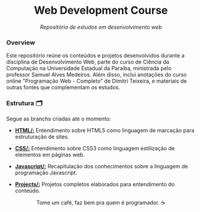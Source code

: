 <h1 align="center">
    <a>Web Development Course</a>
</h1>
<p align="center">  <i>Repositório de estudos em <n>desenvolvimento web</n></i></p>


### Overview 


Este repositório reúne os conteúdos e projetos desenvolvidos durante a disciplina de Desenvolvimento Web, parte do curso de Ciência da Computação na Universidade Estadual da Paraíba, ministrada pelo professor Samuel Alves Medeiros. Além disso, inclui anotações do curso online "Programação Web - Completo" de Dimitri Teixeira, e materiais de outras fontes que complementam os estudos.

### Estrutura 🗂️

Segue as branchs criadas até o momento:

- [__HTML/:__](https://github.com/annielymariah/web_course/tree/html) Entendimento sobre HTML5 como linguagem de marcação para estruturação de sites.

- [__CSS/:__](https://github.com/annielymariah/web_course/tree/css) Entendimento sobre CSS3 como linguagem estilização de elementos em páginas web.

- [__Javascript/:__](https://github.com/annielymariah/web_course/tree/javascript) Recapitulação dos conhecimentos sobre a linguagem de programação Javascript.

- [__Projects/:__](https://github.com/annielymariah/web_course/tree/projects) Projetos completos elaborados para entendimento do conteúdo.

<p align="center">Tome um café, faz bem pra quem é programador. ☕</p>

